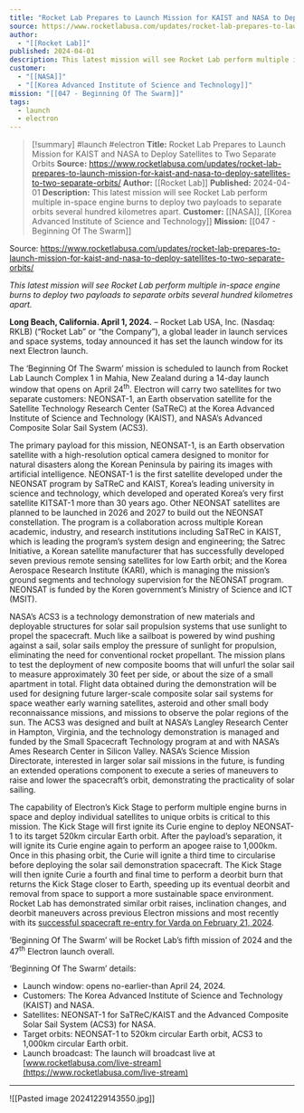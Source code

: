 ```yaml
---
title: "Rocket Lab Prepares to Launch Mission for KAIST and NASA to Deploy Satellites to Two Separate Orbits "
source: https://www.rocketlabusa.com/updates/rocket-lab-prepares-to-launch-mission-for-kaist-and-nasa-to-deploy-satellites-to-two-separate-orbits/
author:
  - "[[Rocket Lab]]"
published: 2024-04-01
description: This latest mission will see Rocket Lab perform multiple in-space engine burns to deploy two payloads to separate orbits several hundred kilometres apart.
customer:
  - "[[NASA]]"
  - "[[Korea Advanced Institute of Science and Technology]]"
mission: "[[047 - Beginning Of The Swarm]]"
tags:
  - launch
  - electron
---
```

>[!summary]
#launch #electron
**Title:** Rocket Lab Prepares to Launch Mission for KAIST and NASA to Deploy Satellites to Two Separate Orbits 
**Source:** https://www.rocketlabusa.com/updates/rocket-lab-prepares-to-launch-mission-for-kaist-and-nasa-to-deploy-satellites-to-two-separate-orbits/
**Author:** [[Rocket Lab]]
**Published:** 2024-04-01
**Description:** This latest mission will see Rocket Lab perform multiple in-space engine burns to deploy two payloads to separate orbits several hundred kilometres apart.
**Customer:** [[NASA]], [[Korea Advanced Institute of Science and Technology]]
**Mission:** [[047 - Beginning Of The Swarm]]

Source: https://www.rocketlabusa.com/updates/rocket-lab-prepares-to-launch-mission-for-kaist-and-nasa-to-deploy-satellites-to-two-separate-orbits/

*This latest mission will see Rocket Lab perform multiple in-space engine burns to deploy two payloads to separate orbits several hundred kilometres apart.*

**Long Beach, California. April 1, 2024.** – Rocket Lab USA, Inc. (Nasdaq: RKLB) (“Rocket Lab” or “the Company”), a global leader in launch services and space systems, today announced it has set the launch window for its next Electron launch.

The ‘Beginning Of The Swarm’ mission is scheduled to launch from Rocket Lab Launch Complex 1 in Mahia, New Zealand during a 14-day launch window that opens on April 24<sup>th</sup>. Electron will carry two satellites for two separate customers: NEONSAT-1, an Earth observation satellite for the Satellite Technology Research Center (SaTReC) at the Korea Advanced Institute of Science and Technology (KAIST), and NASA’s Advanced Composite Solar Sail System (ACS3).

The primary payload for this mission, NEONSAT-1, is an Earth observation satellite with a high-resolution optical camera designed to monitor for natural disasters along the Korean Peninsula by pairing its images with artificial intelligence. NEONSAT-1 is the first satellite developed under the NEONSAT program by SaTReC and KAIST, Korea’s leading university in science and technology, which developed and operated Korea’s very first satellite KITSAT-1 more than 30 years ago. Other NEONSAT satellites are planned to be launched in 2026 and 2027 to build out the NEONSAT constellation. The program is a collaboration across multiple Korean academic, industry, and research institutions including SaTReC in KAIST, which is leading the program’s system design and engineering; the Satrec Initiative, a Korean satellite manufacturer that has successfully developed seven previous remote sensing satellites for low Earth orbit; and the Korea Aerospace Research Institute (KARI), which is managing the mission’s ground segments and technology supervision for the NEONSAT program. NEONSAT is funded by the Koren government’s Ministry of Science and ICT (MSIT).

NASA’s ACS3 is a technology demonstration of new materials and deployable structures for solar sail propulsion systems that use sunlight to propel the spacecraft. Much like a sailboat is powered by wind pushing against a sail, solar sails employ the pressure of sunlight for propulsion, eliminating the need for conventional rocket propellant. The mission plans to test the deployment of new composite booms that will unfurl the solar sail to measure approximately 30 feet per side, or about the size of a small apartment in total. Flight data obtained during the demonstration will be used for designing future larger-scale composite solar sail systems for space weather early warning satellites, asteroid and other small body reconnaissance missions, and missions to observe the polar regions of the sun. The ACS3 was designed and built at NASA’s Langley Research Center in Hampton, Virginia, and the technology demonstration is managed and funded by the Small Spacecraft Technology program at and with NASA’s Ames Research Center in Silicon Valley. NASA’s Science Mission Directorate, interested in larger solar sail missions in the future, is funding an extended operations component to execute a series of maneuvers to raise and lower the spacecraft’s orbit, demonstrating the practicality of solar sailing.

The capability of Electron’s Kick Stage to perform multiple engine burns in space and deploy individual satellites to unique orbits is critical to this mission. The Kick Stage will first ignite its Curie engine to deploy NEONSAT-1 to its target 520km circular Earth orbit. After the payload’s separation, it will ignite its Curie engine again to perform an apogee raise to 1,000km. Once in this phasing orbit, the Curie will ignite a third time to circularise before deploying the solar sail demonstration spacecraft. The Kick Stage will then ignite Curie a fourth and final time to perform a deorbit burn that returns the Kick Stage closer to Earth, speeding up its eventual deorbit and removal from space to support a more sustainable space environment. Rocket Lab has demonstrated similar orbit raises, inclination changes, and deorbit maneuvers across previous Electron missions and most recently with its [successful spacecraft re-entry for Varda on February 21, 2024](https://www.rocketlabusa.com/updates/rocket-lab-successfully-returns-spacecraft-capsule-to-earth-brings-back-pharmaceuticals-made-in-space/).

‘Beginning Of The Swarm’ will be Rocket Lab’s fifth mission of 2024 and the 47<sup>th</sup> Electron launch overall.

‘Beginning Of The Swarm’ details:

- Launch window: opens no-earlier-than April 24, 2024.
- Customers: The Korea Advanced Institute of Science and Technology (KAIST) and NASA.
- Satellites: NEONSAT-1 for SaTReC/KAIST and the Advanced Composite Solar Sail System (ACS3) for NASA.
- Target orbits: NEONSAT-1 to 520km circular Earth orbit, ACS3 to 1,000km circular Earth orbit.
- Launch broadcast: The launch will broadcast live at [www.rocketlabusa.com/live-stream](https://www.rocketlabusa.com/live-stream)

---

![[Pasted image 20241229143550.jpg]]